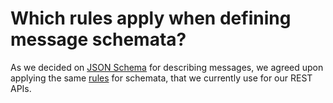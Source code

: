 # Which rules apply when defining message schemata?

As we decided on [JSON Schema](schema-language.md) for describing messages, we agreed upon applying the same [rules](https://api.otto.de/api-docs/guidelines/#json) for schemata, that we currently use for our REST APIs.
